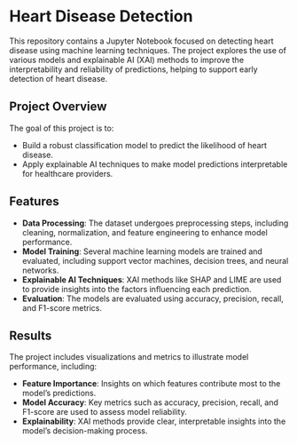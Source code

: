 # Heart Disease Detection

This repository contains a Jupyter Notebook focused on detecting heart disease using machine learning techniques. The project explores the use of various models and explainable AI (XAI) methods to improve the interpretability and reliability of predictions, helping to support early detection of heart disease.

## Project Overview

The goal of this project is to:
- Build a robust classification model to predict the likelihood of heart disease.
- Apply explainable AI techniques to make model predictions interpretable for healthcare providers.

## Features

- **Data Processing**: The dataset undergoes preprocessing steps, including cleaning, normalization, and feature engineering to enhance model performance.
- **Model Training**: Several machine learning models are trained and evaluated, including support vector machines, decision trees, and neural networks.
- **Explainable AI Techniques**: XAI methods like SHAP and LIME are used to provide insights into the factors influencing each prediction.
- **Evaluation**: The models are evaluated using accuracy, precision, recall, and F1-score metrics.

## Results

The project includes visualizations and metrics to illustrate model performance, including:
- **Feature Importance**: Insights on which features contribute most to the model’s predictions.
- **Model Accuracy**: Key metrics such as accuracy, precision, recall, and F1-score are used to assess model reliability.
- **Explainability**: XAI methods provide clear, interpretable insights into the model’s decision-making process.
